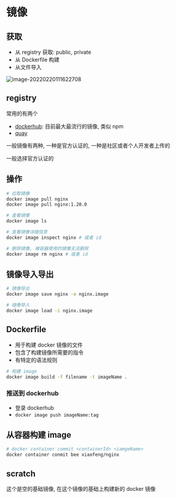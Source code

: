 # 镜像

## 获取

- 从 registry 获取: public, private
- 从 Dockerfile 构建
- 从文件导入

![image-20220220111622708](https://laoxu.oss-cn-shenzhen.aliyuncs.com/img/202202201116297.png)

## registry

常用的有两个

- [dockerhub](https://hub.docker.com/): 目前最大最流行的镜像, 类似 npm
- [quay](https://quay.io/)

一般镜像有两种, 一种是官方认证的, 一种是社区或者个人开发者上传的

一般选择官方认证的

## 操作

```bash
# 拉取镜像
docker image pull nginx
docker image pull nginx:1.20.0

# 查看镜像
docker image ls

# 查看镜像详细信息
docker image inspect nginx # 或者 id

# 删除镜像, 被容器使用的镜像无法删除
docker image rm nginx # 或者 id
```

## 镜像导入导出

```bash
# 镜像导出
docker image save nginx -o nginx.image

# 镜像导入
docker image load -i nginx.image
```

## Dockerfile

- 用于构建 docker 镜像的文件
- 包含了构建镜像所需要的指令
- 有特定的语法规则

```bash
# 构建 image
docker image build -f filename -t imageName . 
```

### 推送到 dockerhub

- 登录 dockerhub
- `docker image push imageName:tag`

## 从容器构建 image

```bash
# docker container commit <containerId> <iamgeName>
docker container conmit bee xiaofeng/nginx
```

## scratch

这个是空的基础镜像, 在这个镜像的基础上构建新的 docker 镜像